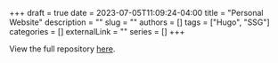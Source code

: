 +++ 
draft = true
date = 2023-07-05T11:09:24-04:00
title = "Personal Website"
description = ""
slug = ""
authors = []
tags = ["Hugo", "SSG"]
categories = []
externalLink = ""
series = []
+++

View the full repository [here](https://github.com/forrestywang/personal-website).